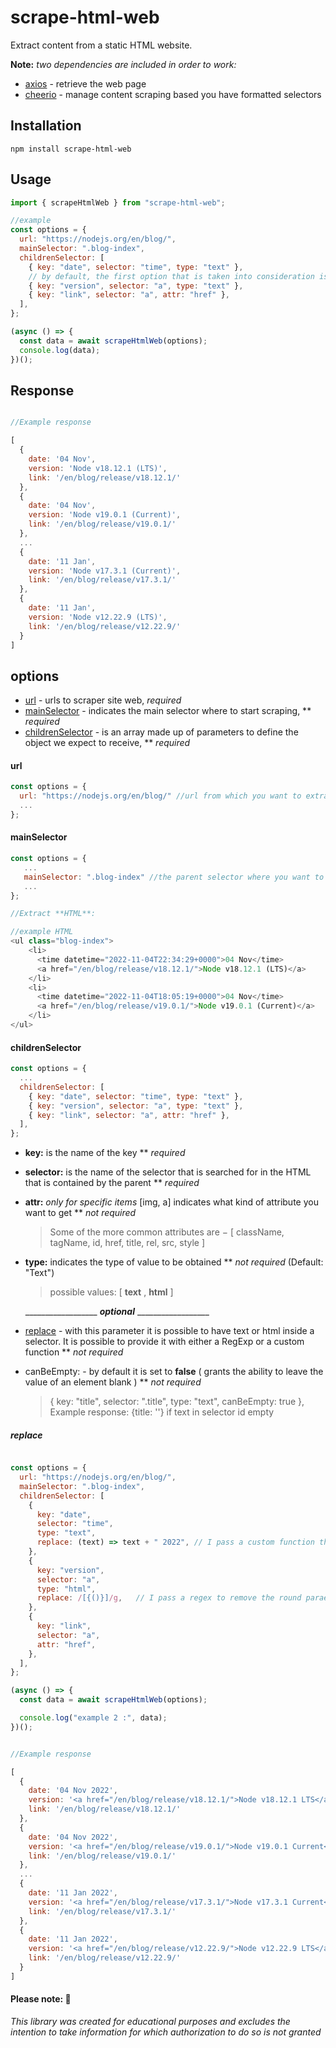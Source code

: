 # scrape-html-web

Extract content from a static HTML website.

**Note:**
_two dependencies are included in order to work:_
* [axios](https://www.npmjs.com/package/cheerio) - retrieve the web page
* [cheerio](https://www.npmjs.com/package/axios) - manage content scraping based you have formatted selectors

## Installation

```
npm install scrape-html-web
```

## Usage

```javascript
import { scrapeHtmlWeb } from "scrape-html-web";

//example
const options = {
  url: "https://nodejs.org/en/blog/",
  mainSelector: ".blog-index",
  childrenSelector: [
    { key: "date", selector: "time", type: "text" },
    // by default, the first option that is taken into consideration is att
    { key: "version", selector: "a", type: "text" },
    { key: "link", selector: "a", attr: "href" },
  ],
};

(async () => {
  const data = await scrapeHtmlWeb(options);
  console.log(data);
})();
```

## Response
```javascript

//Example response

[
  {
    date: '04 Nov',
    version: 'Node v18.12.1 (LTS)',
    link: '/en/blog/release/v18.12.1/'
  },
  {
    date: '04 Nov',
    version: 'Node v19.0.1 (Current)',
    link: '/en/blog/release/v19.0.1/'
  },
  ...
  {
    date: '11 Jan',
    version: 'Node v17.3.1 (Current)',
    link: '/en/blog/release/v17.3.1/'
  },
  {
    date: '11 Jan',
    version: 'Node v12.22.9 (LTS)',
    link: '/en/blog/release/v12.22.9/'
  }
]

```

## options

* [url](#url) - urls to scraper site web, _required_
* [mainSelector](#mainselector) - indicates the main selector where to start scraping, ** _required_
* [childrenSelector](#childrenselector) - is an array made up of parameters to define the object we expect to receive, ** _required_
 
#### url
```javascript
const options = {
  url: "https://nodejs.org/en/blog/" //url from which you want to extrapolate the data,
  ...
};
```

#### mainSelector
```javascript
const options = {
   ...
   mainSelector: ".blog-index" //the parent selector where you want to start from,
   ...
};

//Extract **HTML**:

//example HTML
<ul class="blog-index">
    <li>
      <time datetime="2022-11-04T22:34:29+0000">04 Nov</time>
      <a href="/en/blog/release/v18.12.1/">Node v18.12.1 (LTS)</a>
    </li>
    <li>
      <time datetime="2022-11-04T18:05:19+0000">04 Nov</time>
      <a href="/en/blog/release/v19.0.1/">Node v19.0.1 (Current)</a>
    </li>
</ul>
```

#### childrenSelector
```javascript
const options = {
  ...
  childrenSelector: [
    { key: "date", selector: "time", type: "text" },
    { key: "version", selector: "a", type: "text" },
    { key: "link", selector: "a", attr: "href" },
  ],
};
```

- **key:** is the name of the key ** _required_
- **selector:** is the name of the selector that is searched for in the HTML that is contained by the parent ** _required_
- **attr:** _only for specific items_ [img, a] indicates what kind of attribute you want to get ** _not required_
  > Some of the more common attributes are − [ className, tagName, id, href, title, rel, src, style ] 
- **type:** indicates the type of value to be obtained ** _not required_ (Default: "Text")
  > possible values: [ **text** , **html** ]

  __________________ **_optional_** __________________
- [replace](#replace) - with this parameter it is possible to have text or html inside a selector. 
  It is possible to provide it with either a RegExp or a custom function ** _not required_
  
- canBeEmpty: - by default it is set to **false** ( grants the ability to leave the value of an element blank ) ** _not required_
  > { key: "title", selector: ".title", type: "text", canBeEmpty: true },  Example response: {title: ''} if text in selector id empty


##### replace

```javascript

const options = {
  url: "https://nodejs.org/en/blog/",
  mainSelector: ".blog-index",
  childrenSelector: [
    {
      key: "date",
      selector: "time",
      type: "text",
      replace: (text) => text + " 2022", // I pass a custom function that adds the "2022" test to the date I get from the selector
    },
    {
      key: "version",
      selector: "a",
      type: "html",
      replace: /[{()}]/g,   // I pass a regex to remove the round paraesthesia within the html
    },
    {
      key: "link",
      selector: "a",
      attr: "href",
    },
  ],
};

(async () => {
  const data = await scrapeHtmlWeb(options);

  console.log("example 2 :", data);
})();

```

```javascript

//Example response

[
  {
    date: '04 Nov 2022',
    version: '<a href="/en/blog/release/v18.12.1/">Node v18.12.1 LTS</a>',
    link: '/en/blog/release/v18.12.1/'
  },
  {
    date: '04 Nov 2022',
    version: '<a href="/en/blog/release/v19.0.1/">Node v19.0.1 Current</a>',
    link: '/en/blog/release/v19.0.1/'
  },
  ...
  {
    date: '11 Jan 2022',
    version: '<a href="/en/blog/release/v17.3.1/">Node v17.3.1 Current</a>',
    link: '/en/blog/release/v17.3.1/'
  },
  {
    date: '11 Jan 2022',
    version: '<a href="/en/blog/release/v12.22.9/">Node v12.22.9 LTS</a>',
    link: '/en/blog/release/v12.22.9/'
  }
]

```


#### Please note: 🙏

_This library was created for educational purposes and excludes the intention to take information for which authorization to do so is not granted_
